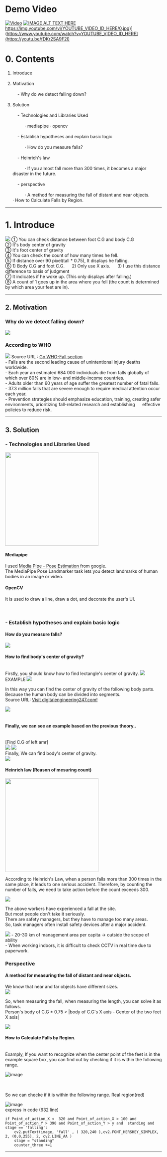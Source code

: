 # Demo Video
[![Video](https://img.youtube.com/vi/jXnoFqcAkQA/maxresdefault.jpg)](https://www.youtube.com/watch?v=jXnoFqcAkQA)
[![IMAGE ALT TEXT HERE](https://img.youtube.com/vi/fDKr2SA9F2I/0.jpg)](https://www.youtube.com/watch?v=fDKr2SA9F2I)
https://img.youtube.com/vi/YOUTUBE_VIDEO_ID_HERE/0.jpg)](https://www.youtube.com/watch?v=YOUTUBE_VIDEO_ID_HERE](https://youtu.be/fDKr2SA9F2I)
# 0. Contents
1. Introduce <br/><br/>
2. Motivation <br/> <br/>
&nbsp;&nbsp;&nbsp;&nbsp;- Why do we detect falling down? <br/><br/>
3. Solution  <br/> <br/>
&nbsp;&nbsp;&nbsp;&nbsp;- Technologies and Libraries Used  <br/> <br/>
&nbsp;&nbsp;&nbsp;&nbsp;&nbsp;&nbsp;&nbsp;&nbsp;&nbsp; ‧ mediapipe ‧ opencv  <br/> <br/>
&nbsp;&nbsp;&nbsp;&nbsp;- Establish hypotheses and explain basic logic <br/> <br/>
&nbsp;&nbsp;&nbsp;&nbsp;&nbsp;&nbsp;&nbsp;&nbsp;&nbsp;      ‧ How do you measure falls? <br/> <br/>
&nbsp;&nbsp;&nbsp;&nbsp;- Heinrich's law <br/> <br/>
&nbsp;&nbsp;&nbsp;&nbsp;&nbsp;&nbsp;&nbsp;&nbsp;&nbsp;    ‧ If you almost fall more than 300 times, it becomes a major disaster in the future. <br/> <br/>
&nbsp;&nbsp;&nbsp;&nbsp;- perspective <br/> <br/>
&nbsp;&nbsp;&nbsp;&nbsp;&nbsp;&nbsp;&nbsp;&nbsp;&nbsp;   ‧ A method for measuring the fall of distant and near objects.
&nbsp;&nbsp;&nbsp;&nbsp;&nbsp;&nbsp;&nbsp;&nbsp;&nbsp;   ‧ How to Calculate Falls by Region.

---
# 1. Introduce
<img src="https://img1.daumcdn.net/thumb/R1280x0/?scode=mtistory2&fname=https%3A%2F%2Fblog.kakaocdn.net%2Fdn%2Fbpq8mS%2FbtsmzHE3Loy%2FhfaQx6mxhMdp9ggF2FIDi0%2Fimg.png"/>
① You can check distance between foot C.G and body C.G <br/>
② It's body center of gravity <br/>
③ It's foot center of gravity <br/>
④ You can check the count of how many times he fell. <br/>
⑤ If distance over 90 pixel(tall * 0.75), It displays he falling. <br/>
⑥ 1) Body C.G and foot C.G.  &nbsp;&nbsp;&nbsp;&nbsp;   2) Only use X axis. &nbsp;&nbsp;&nbsp;&nbsp;    3) I use this distance difference to basis of judgment <br/>
⑦ It indicates if he woke up. (This only displays after falling.) <br/>
⑧ A count of 1 goes up in the area where you fell (the count is determined by which area your feet are in). <br/>



---
## 2. Motivation
### Why do we detect falling down?
<img src="https://img1.daumcdn.net/thumb/R1280x0/?scode=mtistory2&fname=https%3A%2F%2Fblog.kakaocdn.net%2Fdn%2F6xzj5%2FbtsmsSVhMuv%2Fwjch07bNAeKD5NIYU46Cm1%2Fimg.png"/>

### According to WHO
<img src="https://img1.daumcdn.net/thumb/R1280x0/?scode=mtistory2&fname=https%3A%2F%2Fblog.kakaocdn.net%2Fdn%2FbRKr2P%2FbtsmyvFurj1%2FeIZAsnyePrkAeJjG0S8EuK%2Fimg.png"/> 
Source URL : <a href="https://www.who.int/news-room/fact-sheets/detail/falls">Go WHO-Fall section</a><br>
  - Falls are the second leading cause of unintentional injury deaths worldwide. <br/>
  - Each year an estimated 684 000 individuals die from falls globally of which over 80% are in low- and middle-income countries. <br/>
  - Adults older than 60 years of age suffer the greatest number of fatal falls. <br/>
  - 37.3 million falls that are severe enough to require medical attention occur each year. <br/>
  - Prevention strategies should emphasize education, training, creating safer environments, prioritizing fall-related research and establishing &nbsp;&nbsp;&nbsp;&nbsp; effective policies to reduce risk. <br/>


---
## 3. Solution
### - Technologies and Libraries Used <br/>
<img src="https://img1.daumcdn.net/thumb/R1280x0/?scode=mtistory2&fname=https%3A%2F%2Fblog.kakaocdn.net%2Fdn%2Fdkxf50%2FbtsmzZZRsSi%2FO6VcQ9i3r4r0juHg6PCS1k%2Fimg.png" width="300" />

#### Mediapipe <br/>
I used <a href="https://developers.google.com/mediapipe/solutions/vision/pose_landmarker"> Media Pipe - Pose Estimation </a> from google. <br/>
The MediaPipe Pose Landmarker task lets you detect landmarks of human bodies in an image or video.
<br/>

#### OpenCV <br/>
It is used to draw a line, draw a dot, and decorate the user's UI.
<br/>
<br/>
<br/>

### - Establish hypotheses and explain basic logic
#### How do you measure falls?
<img src="https://img1.daumcdn.net/thumb/R1280x0/?scode=mtistory2&fname=https%3A%2F%2Fblog.kakaocdn.net%2Fdn%2FGVEMn%2FbtsmzjYPyED%2Fvctb0qUjmXlTNfPDwHueKk%2Fimg.png"/>

#### How to find body's center of gravity?
<br>
Firstly, you should know how to find lectangle's center of gravity.
<img src="https://img1.daumcdn.net/thumb/R1280x0/?scode=mtistory2&fname=https%3A%2F%2Fblog.kakaocdn.net%2Fdn%2FqIaBn%2FbtsmOLVz49r%2FNewBdeQfuGdePGKFJsfAk1%2Fimg.png"/>
EXAMPLE
<img src="https://img1.daumcdn.net/thumb/R1280x0/?scode=mtistory2&fname=https%3A%2F%2Fblog.kakaocdn.net%2Fdn%2FRYCQa%2FbtsmOLBiOck%2FjACYhrvkDbR2Gq1ktjFEY0%2Fimg.png"/>


In this way you can find the center of gravity of the following body parts.
Because the human body can be divided into segments. <br/>
Source URL: <a href="https://www.digitalengineering247.com/article/human-body-thermoregulation-model-integrated-with-sc-tetra-cfd-software/cfd">Visit digitalengineering247.com!</a>

<img src="https://blog.kakaocdn.net/dn/luAyK/btsmROje1bL/mt4jx6yE1kKLMEKlpALkoK/img.png"/>

<br>
<br>

#### Finally, we can see an example based on the previous theory..
<br>
[Find C.G of left amr] <br>
<img  src="https://img1.daumcdn.net/thumb/R1280x0/?scode=mtistory2&fname=https%3A%2F%2Fblog.kakaocdn.net%2Fdn%2FHEX4f%2FbtsmGikM872%2FgbPKYTKyAUHDGQsVqHj86k%2Fimg.png"/>
<img src="https://img1.daumcdn.net/thumb/R1280x0/?scode=mtistory2&fname=https%3A%2F%2Fblog.kakaocdn.net%2Fdn%2FbMC2Ou%2FbtsmF6EQ7LM%2F0HvOUgXxOw2kk4yKfF1JUK%2Fimg.png"/>

<br/>
Finally, We can find body's center of gravity. <br/>

<img src="https://blog.kakaocdn.net/dn/PFNCm/btsmUwbhUqA/9yyXpkgO8T1d6MLSuXLt40/img.png"/>


#### Heinrich law (Reason of mesuring count)
<img src="https://upload.wikimedia.org/wikipedia/commons/6/61/Heinrich%27s_triangle_English.png" width="300"/>

According to Heinrich's Law, when a person falls more than 300 times in the same place, it leads to one serious accident. Therefore, by counting the number of falls, we need to take action before the count exceeds 300.

<img src="https://img1.daumcdn.net/thumb/R1280x0/?scode=mtistory2&fname=https%3A%2F%2Fblog.kakaocdn.net%2Fdn%2FbFJlqp%2FbtsmN5e6fnR%2FgnrpG6FQ6mqnBBYA8ROPE0%2Fimg.png"/>

The above workers have experienced a fall at the site. <br/>
But most people don't take it seriously. <br/>
There are safety managers, but they have to manage too many areas. <br/>
So, task managers often install safety devices after a major accident. <br/>

<img src="https://blog.kakaocdn.net/dn/A7cHz/btsmO5GFHaR/kEqSKN1iienzTwiXZnD2pk/img.png"/>
- 20-30 km of management area per capita -> outside the scope of ability <br/>
- When working indoors, it is difficult to check CCTV in real time due to paperwork. <br/>

### Perspective
#### A method for measuring the fall of distant and near objects.  <br/>

We know that near and far objects have different sizes. <br/>
<img src="https://blog.kakaocdn.net/dn/dzVMaF/btsmRqiLjU6/Drfck2O3n4n8GUstVNWj1k/img.png"/>
<br/>

So, when measuring the fall, when measuring the length, you can solve it as follows. <br/>
Person's body of C.G * 0.75 > |body of C.G's X axis - Center of the two feet X axis|

<img src="https://blog.kakaocdn.net/dn/bmaOJk/btsmROcS6HQ/1Hi3HmOGZc6A30l5Nkjfek/img.png"/>

#### How to Calculate Falls by Region. <br/>
<br>
Examply, If you want to recognize when the center point of the feet is in the example square box, you can find out by checking if it is within the following range.
<br>

![image](https://github.com/onenationonemind1/falling_detection/assets/93633207/e2aa63d7-45bd-4228-a18f-d832f57a53ef)

<br>
<br>
So we can checke if it is within the following range.
Real region(red)

![image](https://github.com/onenationonemind1/falling_detection/assets/93633207/69831da3-cbe1-477b-be97-c13f32d16b7e)
<br>
express in code (632 line)
```
if Point_of_action_X <  320 and Point_of_action_X > 100 and  Point_of_action_Y > 390 and Point_of_action_Y > y and  standing and stage == 'falling':               
    cv2.putText(image, 'fall' , ( 320,240 ),cv2.FONT_HERSHEY_SIMPLEX, 2, (0,0,255), 2, cv2.LINE_AA )
    stage = "standing"
    counter_three +=1
```


---




